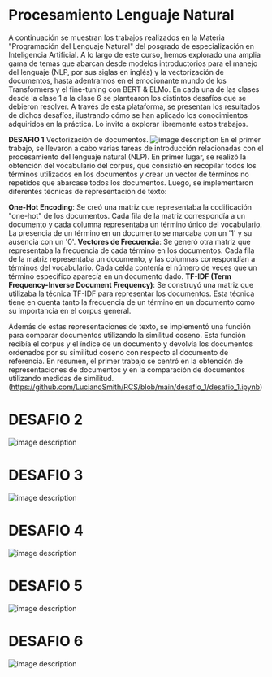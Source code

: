 # Procesamiento Lenguaje Natural

A continuación se muestran los trabajos realizados en la Materia "Programación del Lenguaje Natural" del posgrado de especialización en Inteligencia Artificial. A lo largo de este curso, hemos explorado una amplia gama de temas que abarcan desde modelos introductorios para el manejo del lenguaje (NLP, por sus siglas en inglés) y la vectorización de documentos, hasta adentrarnos en el emocionante mundo de los Transformers y el fine-tuning con BERT & ELMo. En cada una de las clases desde la clase 1 a la clase 6 se plantearon los distintos desafíos que se debieron resolver. A través de esta plataforma, se presentan los resultados de dichos desafíos, ilustrando cómo se han aplicado los conocimientos adquiridos en la práctica. Lo invito a explorar libremente estos trabajos.


**DESAFIO 1** 
Vectorización de documentos.
![image description](img/desafio1_img.jpg)
En el primer trabajo, se llevaron a cabo varias tareas de introducción relacionadas con el procesamiento del lenguaje natural (NLP). En primer lugar, se realizó la obtención del vocabulario del corpus, que consistió en recopilar todos los términos utilizados en los documentos y crear un vector de términos no repetidos que abarcase todos los documentos. Luego, se implementaron diferentes técnicas de representación de texto:

**One-Hot Encoding**: Se creó una matriz que representaba la codificación "one-hot" de los documentos. Cada fila de la matriz correspondía a un documento y cada columna representaba un término único del vocabulario. La presencia de un término en un documento se marcaba con un '1' y su ausencia con un '0'.
**Vectores de Frecuencia**: Se generó otra matriz que representaba la frecuencia de cada término en los documentos. Cada fila de la matriz representaba un documento, y las columnas correspondían a términos del vocabulario. Cada celda contenía el número de veces que un término específico aparecía en un documento dado.
**TF-IDF (Term Frequency-Inverse Document Frequency)**: Se construyó una matriz que utilizaba la técnica TF-IDF para representar los documentos. Esta técnica tiene en cuenta tanto la frecuencia de un término en un documento como su importancia en el corpus general.

Además de estas representaciones de texto, se implementó una función para comparar documentos utilizando la similitud coseno. Esta función recibía el corpus y el índice de un documento y devolvía los documentos ordenados por su similitud coseno con respecto al documento de referencia. En resumen, el primer trabajo se centró en la obtención de representaciones de documentos y en la comparación de documentos utilizando medidas de similitud.
(https://github.com/LucianoSmith/RCS/blob/main/desafio_1/desafio_1.ipynb)

# DESAFIO 2
![image description](img/desafio2_img.jpg)

# DESAFIO 3
![image description](img/desafio3_img.jpg)


# DESAFIO 4
![image description](img/desafio3_img.jpg)


# DESAFIO 5
![image description](img/desafio3_img.jpg)


# DESAFIO 6
![image description](img/desafio3_img.jpg)
